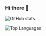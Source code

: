 ### Hi there 👋

![GitHub stats](https://github-readme-stats.vercel.app/api?username=dippyshere&show_icons=true&theme=radical)

![Top Languages](https://github-readme-stats.vercel.app/api/top-langs/?username=dippyshere&show_icons=true&theme=radical)
